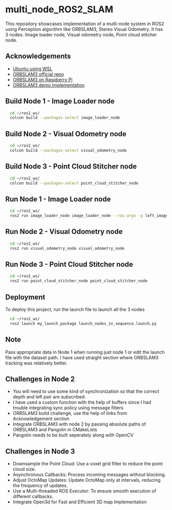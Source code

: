 
# multi_node_ROS2_SLAM
This repository showcases implementation of a mutli-node system in ROS2 using Perception algorithm like ORBSLAM3, Stereo Visual Odometry. It has 3 nodes. Image loader node, Visual odometry node, Point cloud stitcher node. 



## Acknowledgements

 - [Ubuntu using WSL](https://www.youtube.com/watch?v=AMlaEFaKG88)
 - [ORBSLAM3 official repo](https://github.com/UZ-SLAMLab/ORB_SLAM3)
 - [ORBSLAM3 on Raspberry Pi](https://medium.com/@antonioconsiglio/integrating-orb-slam3-with-ros2-humble-on-raspberry-pi-5-a-step-by-step-guide-78e7b911c361)
- [ORBSLAM3 demo implementation](https://github.com/kevin-robb/orb_slam_implementation)

## Build Node 1 - Image Loader node

```bash
  cd ~/ros2_ws/
  colcon build --packages-select image_loader_node

```
## Build Node 2 - Visual Odometry node

```bash
  cd ~/ros2_ws/
  colcon build --packages-select visual_odometry_node

```
## Build Node 3 - Point Cloud Stitcher node

```bash
  cd ~/ros2_ws/
  colcon build --packages-select point_cloud_stitcher_node

```
## Run Node 1 - Image Loader node

```bash
  cd ~/ros2_ws/
  ros2 run image_loader_node image_loader_node --ros-args -p left_image_dir:=/home/shetty/ ros2_ws/rainier_labs/assignmentData/left/ -p depth_image_dir:=/home/shetty/ros2_ws/rainier_labs/assignmentData/depth/

```
## Run Node 2 - Visual Odometry node

```bash
  cd ~/ros2_ws/
  ros2 run visual_odometry_node visual_odometry_node

```
## Run Node 3 - Point Cloud Stitcher node

```bash
  cd ~/ros2_ws/
  ros2 run point_cloud_stitcher_node point_cloud_stitcher_node

```

## Deployment

To deploy this project, run the launch file to launch all the 3 nodes

```bash
  cd ~/ros2_ws/
  ros2 launch my_launch_package launch_nodes_in_sequence.launch.py

```


## Note

Pass appropriate data in Node 1 when running just node 1 or edit the launch file with the dataset path. I have used straight section where ORBSLAM3 tracking was relatively better. 
## Challenges in Node 2

- You will need to use some kind of synchronization so that the correct depth and left pair are subscribed. 
- I have used a custom function with the help of buffers since I had trouble integrating sync policy using message filters 
- ORBSLAM3 build challenge, use the help of links from Acknowledgement section
- Integrate ORBSLAM3 with node 2 by passing absolute paths of ORBSLAM3 and Pangolin in CMakeLists 
- Pangolin needs to be built seperately along with OpenCV


## Challenges in Node 3

- Downsample the Point Cloud: Use a voxel grid filter to reduce the point cloud size.
- Asynchronous Callbacks: Process incoming messages without blocking.
- Adjust OctoMap Updates: Update OctoMap only at intervals, reducing the frequency of updates.
- Use a Multi-threaded ROS Executor: To ensure smooth execution of different callbacks.
- Integrate Open3d for Fast and Efficient 3D map Implementation

